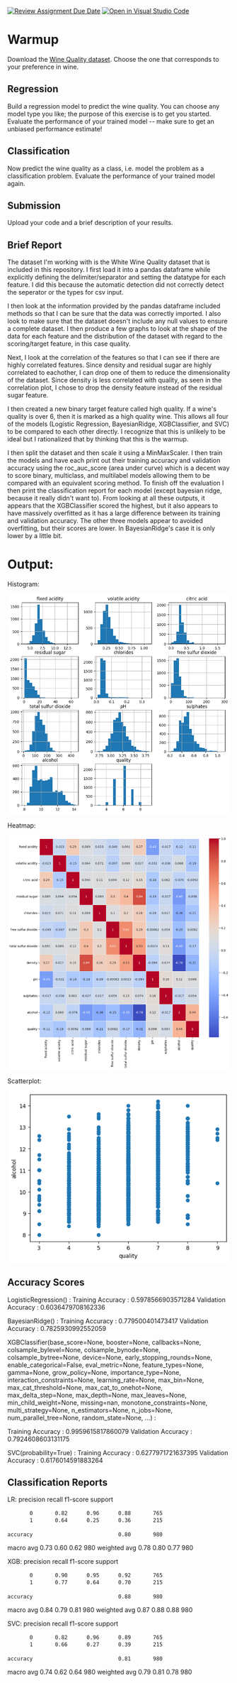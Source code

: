 [![Review Assignment Due Date](https://classroom.github.com/assets/deadline-readme-button-24ddc0f5d75046c5622901739e7c5dd533143b0c8e959d652212380cedb1ea36.svg)](https://classroom.github.com/a/cTzVmHky)
[![Open in Visual Studio Code](https://classroom.github.com/assets/open-in-vscode-718a45dd9cf7e7f842a935f5ebbe5719a5e09af4491e668f4dbf3b35d5cca122.svg)](https://classroom.github.com/online_ide?assignment_repo_id=14549912&assignment_repo_type=AssignmentRepo)
# Warmup

Download the [Wine Quality
dataset](https://archive-beta.ics.uci.edu/dataset/186/wine+quality). Choose the
one that corresponds to your preference in wine.

## Regression

Build a regression model to predict the wine quality. You can choose any model
type you like; the purpose of this exercise is to get you started. Evaluate the
performance of your trained model -- make sure to get an unbiased performance
estimate!

## Classification

Now predict the wine quality as a class, i.e. model the problem as a
classification problem. Evaluate the performance of your trained model again.

## Submission

Upload your code and a brief description of your results.



## Brief Report

The dataset I'm working with is the White Wine Quality dataset that is included in this repository. I first load it into a pandas dataframe while explicitly defining the delimiter/separator and setting the datatype for each feature. I did this because the automatic detection did not correctly detect the seperator or the types for csv input. 

I then look at the information provided by the pandas dataframe included methods so that I can be sure that the data was correctly imported. I also look to make sure that the dataset doesn't include any null values to ensure a complete dataset. I then produce a few graphs to look at the shape of the data for each feature and the distribution of the dataset with regard to the scoring/target feature, in this case quality. 

Next, I look at the correlation of the features so that I can see if there are highly correlated features. Since density and residual sugar are highly correlated to eachother, I can drop one of them to reduce the dimensionality of the dataset. Since density is less correlated with quality, as seen in the correlation plot, I chose to drop the density feature instead of the residual sugar feature.

I then created a new binary target feature called high quality. If a wine's quality is over 6, then it is marked as a high quality wine. This allows all four of the models (Logistic Regression, BayesianRidge, XGBClassifier, and SVC) to be compared to each other directly. I recognize that this is unlikely to be ideal but I rationalized that by thinking that this is the warmup.

I then split the dataset and then scale it using a MinMaxScaler. I then train the models and have each print out their training accuracy and validation accuracy using the roc_auc_score (area under curve) which is a decent way to score binary, multiclass, and multilabel models allowing them to be compared with an equivalent scoring method. To finish off the evaluation I then print the classification report for each model (except bayesian ridge, because it really didn't want to). From looking at all these outputs, it appears that the XGBClassifier scored the highest, but it also appears to have massively overfitted as it has a large difference between its training and validation accuracy. The other three models appear to avoided overfitting, but their scores are lower. In BayesianRidge's case it is only lower by a little bit. 

# Output: 

Histogram:

![alt text](warmupHistogramWithoutDensity.png)

Heatmap: 

![alt text](warmupHeatmap.png)

Scatterplot:

![alt text](warmupQualityAlcoholScatterPlot.png)

## Accuracy Scores
LogisticRegression() : 
Training Accuracy :  0.5978566903571284
Validation Accuracy :  0.6036479708162336



BayesianRidge() : 
Training Accuracy :  0.779500401473417
Validation Accuracy :  0.7825930992552059



XGBClassifier(base_score=None, booster=None, callbacks=None,
              colsample_bylevel=None, colsample_bynode=None,
              colsample_bytree=None, device=None, early_stopping_rounds=None,
              enable_categorical=False, eval_metric=None, feature_types=None,
              gamma=None, grow_policy=None, importance_type=None,
              interaction_constraints=None, learning_rate=None, max_bin=None,
              max_cat_threshold=None, max_cat_to_onehot=None,
              max_delta_step=None, max_depth=None, max_leaves=None,
              min_child_weight=None, missing=nan, monotone_constraints=None,
              multi_strategy=None, n_estimators=None, n_jobs=None,
              num_parallel_tree=None, random_state=None, ...) : 
              
Training Accuracy :  0.9959615817860079
Validation Accuracy :  0.7924608603131175



SVC(probability=True) : 
Training Accuracy :  0.6277971721637395
Validation Accuracy :  0.6176014591883264

## Classification Reports

LR: 
              precision    recall  f1-score   support

           0       0.82      0.96      0.88       765
           1       0.64      0.25      0.36       215

    accuracy                           0.80       980
   macro avg       0.73      0.60      0.62       980
weighted avg       0.78      0.80      0.77       980


XGB:
              precision    recall  f1-score   support

           0       0.90      0.95      0.92       765
           1       0.77      0.64      0.70       215

    accuracy                           0.88       980
   macro avg       0.84      0.79      0.81       980
weighted avg       0.87      0.88      0.88       980


SVC:
              precision    recall  f1-score   support

           0       0.82      0.96      0.89       765
           1       0.66      0.27      0.39       215

    accuracy                           0.81       980
   macro avg       0.74      0.62      0.64       980
weighted avg       0.79      0.81      0.78       980
